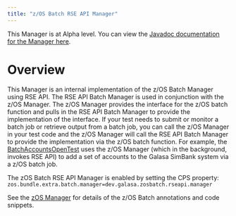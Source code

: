 ```yaml
---
title: "z/OS Batch RSE API Manager"
---
```


This Manager is at Alpha level. You can view the <a href="https://javadoc.galasa.dev/index.html" target="_blank" rel="noopener noreferrer">Javadoc documentation for the Manager here</a>.<br>


# <a name="overview"></a>Overview
This Manager is an internal implementation of the z/OS Batch Manager using RSE API. The RSE API Batch Manager is used in conjunction with the z/OS Manager. The z/OS Manager provides the interface for the z/OS batch function and pulls in the RSE API Batch Manager to provide the implementation of the interface. If your test needs to submit or monitor a batch job or retrieve output from a batch job, you can call the z/OS Manager in your test code and the z/OS Manager will call the RSE API Batch Manager to provide the implementation via the z/OS batch  function. For example, the <a href="/docs/running-simbank-tests/batch-accounts-open-test">BatchAccountsOpenTest</a>  uses the z/OS Manager (which in the background, invokes RSE API) to add a set of accounts to the Galasa SimBank  system via a z/OS batch job.  <p> The zOS Batch RSE API Manager is enabled by setting the CPS property: <code>zos.bundle.extra.batch.manager=dev.galasa.zosbatch.rseapi.manager</code>  <p> See the <a href="/docs/managers/zos-manager">zOS Manager</a> for details of the z/OS Batch annotations and code snippets.





